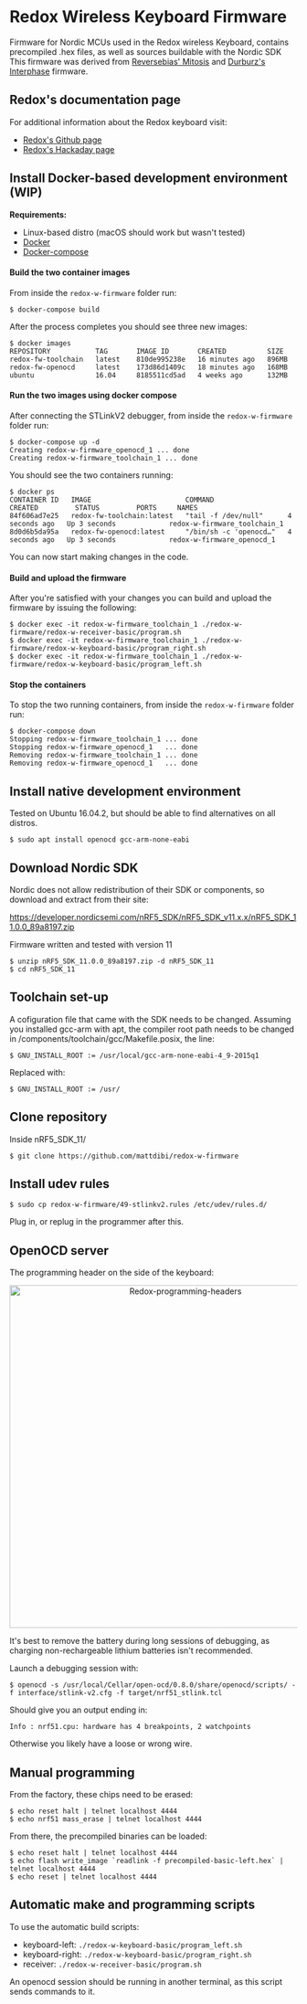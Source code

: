 # Redox Wireless Keyboard Firmware
Firmware for Nordic MCUs used in the Redox wireless Keyboard, contains precompiled .hex files, as well as sources buildable with the Nordic SDK
This firmware was derived from [Reversebias' Mitosis](https://github.com/reversebias/mitosis) and [Durburz's Interphase](https://github.com/Durburz/interphase-firmware/) firmware.

## Redox's documentation page
For additional information about the Redox keyboard visit:
- [Redox's Github page](https://github.com/mattdibi/redox-keyboard)
- [Redox's Hackaday page](https://hackaday.io/project/160610-redox-keyboard)

## Install Docker-based development environment (WIP)

**Requirements:**
- Linux-based distro (macOS should work but wasn't tested)
- [Docker](https://docs.docker.com/get-docker/)
- [Docker-compose](https://docs.docker.com/compose/install/)

#### Build the two container images

From inside the `redox-w-firmware` folder run:

```
$ docker-compose build
```

After the process completes you should see three new images:

```
$ docker images
REPOSITORY           TAG       IMAGE ID       CREATED          SIZE
redox-fw-toolchain   latest    810de995238e   16 minutes ago   896MB
redox-fw-openocd     latest    173d86d1409c   18 minutes ago   168MB
ubuntu               16.04     8185511cd5ad   4 weeks ago      132MB
```

#### Run the two images using docker compose

After connecting the STLinkV2 debugger, from inside the `redox-w-firmware` folder run:

```
$ docker-compose up -d
Creating redox-w-firmware_openocd_1 ... done
Creating redox-w-firmware_toolchain_1 ... done
```

You should see the two containers running:

```
$ docker ps
CONTAINER ID   IMAGE                       COMMAND                  CREATED         STATUS         PORTS     NAMES
84f606ad7e25   redox-fw-toolchain:latest   "tail -f /dev/null"      4 seconds ago   Up 3 seconds             redox-w-firmware_toolchain_1
8d0d6b5da95a   redox-fw-openocd:latest     "/bin/sh -c 'openocd…"   4 seconds ago   Up 3 seconds             redox-w-firmware_openocd_1
```

You can now start making changes in the code.

#### Build and upload the firmware

After you're satisfied with your changes you can build and upload the firmware by issuing the following:

```
$ docker exec -it redox-w-firmware_toolchain_1 ./redox-w-firmware/redox-w-receiver-basic/program.sh
$ docker exec -it redox-w-firmware_toolchain_1 ./redox-w-firmware/redox-w-keyboard-basic/program_right.sh
$ docker exec -it redox-w-firmware_toolchain_1 ./redox-w-firmware/redox-w-keyboard-basic/program_left.sh
```

#### Stop the containers

To stop the two running containers, from inside the `redox-w-firmware` folder run:

```
$ docker-compose down
Stopping redox-w-firmware_toolchain_1 ... done
Stopping redox-w-firmware_openocd_1   ... done
Removing redox-w-firmware_toolchain_1 ... done
Removing redox-w-firmware_openocd_1   ... done
```

## Install native development environment

Tested on Ubuntu 16.04.2, but should be able to find alternatives on all distros.

```
$ sudo apt install openocd gcc-arm-none-eabi
```

## Download Nordic SDK

Nordic does not allow redistribution of their SDK or components, so download and extract from their site:

https://developer.nordicsemi.com/nRF5_SDK/nRF5_SDK_v11.x.x/nRF5_SDK_11.0.0_89a8197.zip

Firmware written and tested with version 11

```
$ unzip nRF5_SDK_11.0.0_89a8197.zip -d nRF5_SDK_11
$ cd nRF5_SDK_11
```

## Toolchain set-up

A cofiguration file that came with the SDK needs to be changed. Assuming you installed gcc-arm with apt, the compiler root path needs to be changed in /components/toolchain/gcc/Makefile.posix, the line:

```
$ GNU_INSTALL_ROOT := /usr/local/gcc-arm-none-eabi-4_9-2015q1
```

Replaced with:

```
$ GNU_INSTALL_ROOT := /usr/
```

## Clone repository
Inside nRF5_SDK_11/

```
$ git clone https://github.com/mattdibi/redox-w-firmware
```

## Install udev rules

```
$ sudo cp redox-w-firmware/49-stlinkv2.rules /etc/udev/rules.d/
```
Plug in, or replug in the programmer after this.

## OpenOCD server
The programming header on the side of the keyboard:

<p align="center">
<img src="img/IMAG0596.jpg" alt="Redox-programming-headers" width="600"/>
</p>

It's best to remove the battery during long sessions of debugging, as charging non-rechargeable lithium batteries isn't recommended.

Launch a debugging session with:

```
$ openocd -s /usr/local/Cellar/open-ocd/0.8.0/share/openocd/scripts/ -f interface/stlink-v2.cfg -f target/nrf51_stlink.tcl
```
Should give you an output ending in:

```
Info : nrf51.cpu: hardware has 4 breakpoints, 2 watchpoints
```
Otherwise you likely have a loose or wrong wire.


## Manual programming
From the factory, these chips need to be erased:

```
$ echo reset halt | telnet localhost 4444
$ echo nrf51 mass_erase | telnet localhost 4444
```
From there, the precompiled binaries can be loaded:

```
$ echo reset halt | telnet localhost 4444
$ echo flash write_image `readlink -f precompiled-basic-left.hex` | telnet localhost 4444
$ echo reset | telnet localhost 4444
```

## Automatic make and programming scripts
To use the automatic build scripts:
* keyboard-left: `./redox-w-keyboard-basic/program_left.sh`
* keyboard-right: `./redox-w-keyboard-basic/program_right.sh`
* receiver: `./redox-w-receiver-basic/program.sh`

An openocd session should be running in another terminal, as this script sends commands to it.
